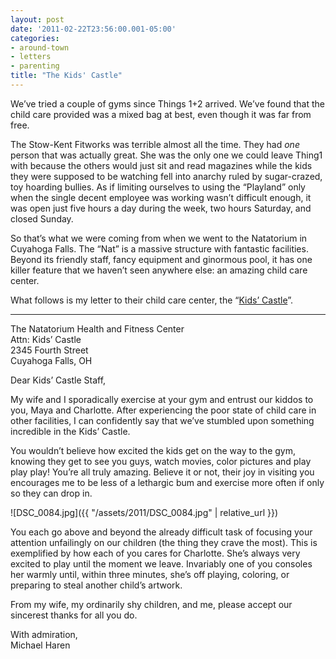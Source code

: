 ```yaml
---
layout: post
date: '2011-02-22T23:56:00.001-05:00'
categories:
- around-town
- letters
- parenting
title: "The Kids' Castle"
---
```


We’ve tried a couple of gyms since Things 1+2 arrived. We’ve found that the child care provided was a mixed bag at best, even though it was far from free.

The Stow-Kent Fitworks was terrible almost all the time. They had *one* person that was actually great. She was the only one we could leave Thing1 with because the others would just sit and read magazines while the kids they were supposed to be watching fell into anarchy ruled by sugar-crazed, toy hoarding bullies. As if limiting ourselves to using the “Playland” only when the single decent employee was working wasn’t difficult enough, it was open just five hours a day during the week, two hours Saturday, and closed Sunday.

So that’s what we were coming from when we went to the Natatorium in Cuyahoga Falls. The “Nat” is a massive structure with fantastic facilities. Beyond its friendly staff, fancy equipment and ginormous pool, it has one killer feature that we haven’t seen anywhere else: an amazing child care center. 

What follows is my letter to their child care center, the “[Kids’ Castle](http://cfo.cityofcf.com/web/parks-and-recreation/natatorium/kids-castle)”.

***

The Natatorium Health and Fitness Center   
Attn: Kids’ Castle    
2345 Fourth Street    
Cuyahoga Falls, OH

Dear Kids’ Castle Staff,

My wife and I sporadically exercise at your gym and entrust our kiddos to you, Maya and Charlotte. After experiencing the poor state of child care in other facilities, I can confidently say that we’ve stumbled upon something incredible in the Kids’ Castle. 

You wouldn’t believe how excited the kids get on the way to the gym, knowing they get to see you guys, watch movies, color pictures and play play play! You’re all truly amazing. Believe it or not, their joy in visiting you encourages me to be less of a lethargic bum and exercise more often if only so they can drop in.

![DSC_0084.jpg]({{ "/assets/2011/DSC_0084.jpg" | relative_url }})

You each go above and beyond the already difficult task of focusing your attention unfailingly on our children (the thing they crave the most). This is exemplified by how each of you cares for Charlotte. She’s always very excited to play until the moment we leave. Invariably one of you consoles her warmly until, within three minutes, she’s off playing, coloring, or preparing to steal another child’s artwork. 

From my wife, my ordinarily shy children, and me, please accept our sincerest thanks for all you do.

With admiration,   
Michael Haren